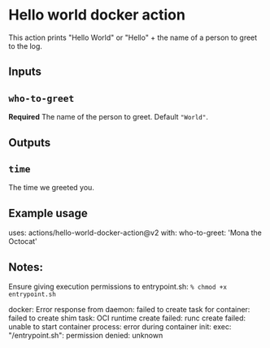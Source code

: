 # Hello world docker action

This action prints "Hello World" or "Hello" + the name of a person to greet to the log.

## Inputs

## `who-to-greet`

**Required** The name of the person to greet. Default `"World"`.

## Outputs

## `time`

The time we greeted you.

## Example usage

uses: actions/hello-world-docker-action@v2
with:
  who-to-greet: 'Mona the Octocat'

## Notes:

Ensure giving execution permissions to entrypoint.sh:
`% chmod +x entrypoint.sh`

docker: Error response from daemon: failed to create task for container: failed to create shim task: OCI runtime create failed: runc create failed: unable to start container process: error during container init: exec: "/entrypoint.sh": permission denied: unknown